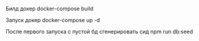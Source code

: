 Билд докер
    docker-compose build

Запуск докер
    docker-compose up -d

После первого запуска с пустой бд сгенерировать сид 
    npm run db:seed
